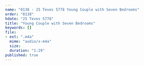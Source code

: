 ```yaml
---
name: "0138 - 25 Teves 5778 Young Couple with Seven Bedrooms"
order: "0138"
hdate: "25 Teves 5778"
title: "Young Couple with Seven Bedrooms"
keywords: []
file:
- ext: ".m4a"
  mime: "audio/x-m4a"
  size: 
  duration: "1:29"
published: true
---
```


